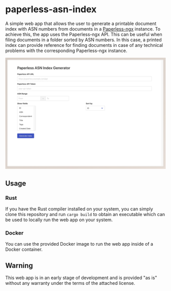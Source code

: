 # paperless-asn-index

A simple web app that allows the user to generate a printable document index with ASN numbers from documents in a [Paperless-ngx](https://github.com/paperless-ngx/paperless-ngx) instance. To achieve this, the app uses the Paperless-ngx API. This can be useful when filing documents in a folder sorted by ASN numbers. In this case, a printed index can provide reference for finding documents in case of any technical problems with the corresponding Paperless-ngx instance.

![A screenshot showing all available options.](docs/options-screenshot.jpg)

## Usage

### Rust

If you have the Rust compiler installed on your system, you can simply clone this repository and run `cargo build` to obtain an executable which can be used to locally run the web app on your system.

### Docker

You can use the provided Docker image to run the web app inside of a Docker container.

## Warning

This web app is in an early stage of development and is provided "as is" without any warranty under the terms of the attached license.
